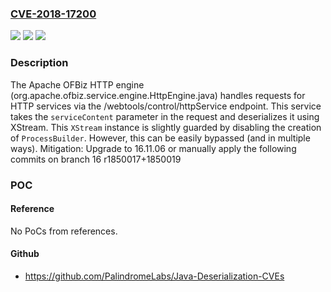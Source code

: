 ### [CVE-2018-17200](https://cve.mitre.org/cgi-bin/cvename.cgi?name=CVE-2018-17200)
![](https://img.shields.io/static/v1?label=Product&message=OFBiz&color=blue)
![](https://img.shields.io/static/v1?label=Version&message=n%2Fa&color=blue)
![](https://img.shields.io/static/v1?label=Vulnerability&message=remote%20code%20execution&color=brighgreen)

### Description

The Apache OFBiz HTTP engine (org.apache.ofbiz.service.engine.HttpEngine.java) handles requests for HTTP services via the /webtools/control/httpService endpoint. This service takes the `serviceContent` parameter in the request and deserializes it using XStream. This `XStream` instance is slightly guarded by disabling the creation of `ProcessBuilder`. However, this can be easily bypassed (and in multiple ways). Mitigation: Upgrade to 16.11.06 or manually apply the following commits on branch 16 r1850017+1850019

### POC

#### Reference
No PoCs from references.

#### Github
- https://github.com/PalindromeLabs/Java-Deserialization-CVEs

